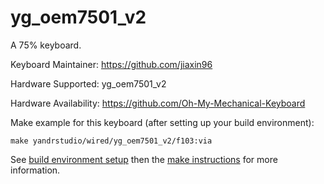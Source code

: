 yg_oem7501_v2
===

A 75% keyboard.

Keyboard Maintainer: https://github.com/jiaxin96

Hardware Supported: yg_oem7501_v2  

Hardware Availability: https://github.com/Oh-My-Mechanical-Keyboard 

Make example for this keyboard (after setting up your build environment):

    make yandrstudio/wired/yg_oem7501_v2/f103:via

See [build environment setup](https://docs.qmk.fm/#/getting_started_build_tools) then the [make instructions](https://docs.qmk.fm/#/getting_started_make_guide) for more information.
